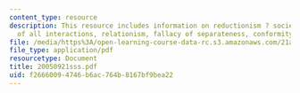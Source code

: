 ```yaml
---
content_type: resource
description: This resource includes information on reductionism ? society is the sum
  of all interactions, relationism, fallacy of separateness, conformity, and obidieance.
file: /media/https%3A/open-learning-course-data-rc.s3.amazonaws.com/21a-245j-power-interpersonal-organizational-and-global-dimensions-fall-2005/f26660094746b6ac764b8167bf9bea22_20050921sss.pdf
file_type: application/pdf
resourcetype: Document
title: 20050921sss.pdf
uid: f2666009-4746-b6ac-764b-8167bf9bea22
---
```

